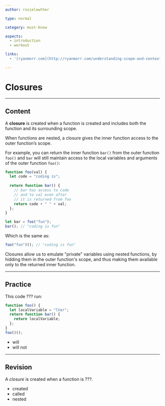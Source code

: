```yaml
---
author: rosielowther

type: normal

category: must-know

aspects:
  - introduction
  - workout

links:
  - '[ryanmorr.com](http://ryanmorr.com/understanding-scope-and-context-in-javascript/){website}'

---
```


# Closures

---
## Content

A **closure** is created when a function is created and includes both the function and its surrounding scope.

When functions are nested, a closure gives the inner function access to the outer function’s scope.

For example, you can return the inner function `bar()` from the outer function `foo()` and `bar` will still maintain access to the local variables and arguments of the outer function `foo()`:

```js
function foo(val) {
  let code = "coding is";
  
  return function bar() {
    // bar has access to code
    // and to val even after
    // it is returned from foo
    return code + " " + val;
  };
}

let bar = foo("fun");
bar(); // "coding is fun"
```

Which is the same as:

```js
foo("fun")(); // "coding is fun"
```

Closures allow us to emulate "private" variables using nested functions, by hidding them in the outer function's scope, and thus making them available only to the returned inner function.

---
## Practice

This code ??? run:
```javascript
function foo() {
  let localVariable = "lVar";
  return function bar() {
    return localVariable;
  };
}
foo()();
```    

* will
* will not

---
## Revision

A *closure* is created when a function is ???.

* created
* called
* nested

 
